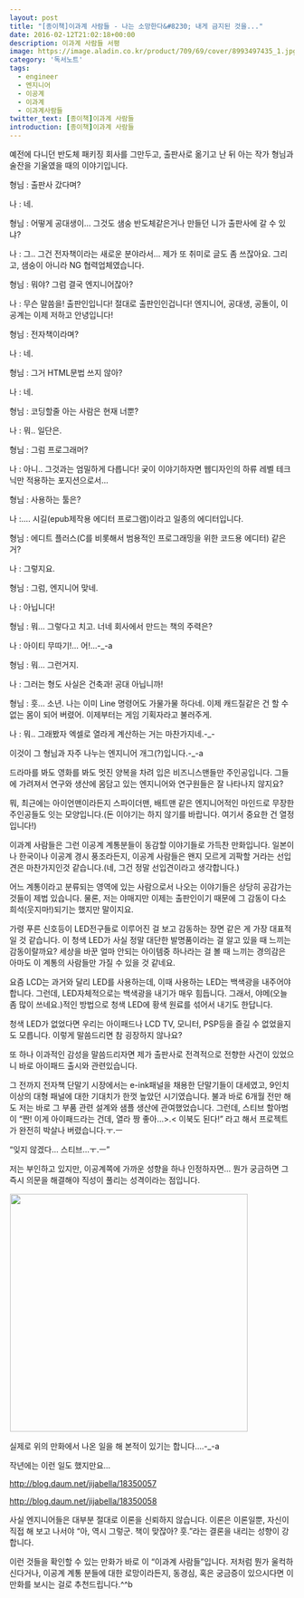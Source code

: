 ```yaml
---
layout: post
title: "[종이책]이과계 사람들 - 나는 소망한다&#8230; 내게 금지된 것을..."
date: 2016-02-12T21:02:18+00:00
description: 이과계 사람들 서평
image: https://image.aladin.co.kr/product/709/69/cover/8993497435_1.jpg . 
category: '독서노트'
tags:
  - engineer
  - 엔지니어
  - 이공계
  - 이과계
  - 이과계사람들
twitter_text: [종이책]이과계 사람들  
introduction: [종이책]이과계 사람들
---
```


예전에 다니던 반도체 패키징 회사를 그만두고, 출판사로 옮기고 난 뒤 아는 작가 형님과 술잔을 기울였을 때의 이야기입니다.

형님 : 출판사 갔다며?
  
나 : 네.
  
형님 : 어떻게 공대생이&#8230; 그것도 샘숭 반도체같은거나 만들던 니가 출판사에 갈 수 있냐?
  
나 : 그.. 그건 전자책이라는 새로운 분야라서&#8230; 제가 또 취미로 글도 좀 쓰잖아요. 그리고, 샘숭이 아니라 NG 협력업체였습니다.
  
형님 : 뭐야? 그럼 결국 엔지니어잖아?
  
나 : 무슨 말씀을! 출판인입니다! 절대로 출판인인겁니다! 엔지니어, 공대생, 공돌이, 이공계는 이제 저하고 안녕입니다!
  
형님 : 전자책이라며?
  
나 : 네.
  
형님 : 그거 HTML문법 쓰지 않아?
  
나 : 네.
  
형님 : 코딩할줄 아는 사람은 현재 너뿐?
  
나 : 뭐.. 일단은.
  
형님 : 그럼 프로그래머?
  
나 : 아니.. 그것과는 엄밀하게 다릅니다! 궂이 이야기하자면 웹디자인의 하류 레벨 테크닉만 적용하는 포지션으로서&#8230;
  
형님 : 사용하는 툴은?
  
나 :&#8230;. 시길(epub제작용 에디터 프로그램)이라고 일종의 에디터입니다.
  
형님 : 에디트 플러스(C를 비롯해서 범용적인 프로그래밍을 위한 코드용 에디터) 같은거?
  
나 : 그렇지요.
  
형님 : 그럼, 엔지니어 맞네.
  
나 : 아닙니다!
  
형님 : 뭐&#8230; 그렇다고 치고. 너네 회사에서 만드는 책의 주력은?
  
나 : 아이티 무따기!&#8230; 어!&#8230;-_-a
  
형님 : 뭐&#8230; 그런거지.

나 : 그러는 형도 사실은 건축과! 공대 아닙니까!
  
형님 : 훗&#8230; 소년. 나는 이미 Line 명령어도 가물가물 하다네. 이제 캐드질같은 건 할 수 없는 몸이 되어 버렸어. 이제부터는 게임 기획자라고 불러주게.
  
나 : 뭐.. 그래봤자 엑셀로 열라게 계산하는 거는 마찬가지네.-_-

이것이 그 형님과 자주 나누는 엔지니어 개그(?)입니다.-_-a

드라마를 봐도 영화를 봐도 멋진 양복을 차려 입은 비즈니스맨들만 주인공입니다. 그들에 가려져서 연구와 생산에 몸담고 있는 엔지니어와 연구원들은 잘 나타나지 않지요?
  
뭐, 최근에는 아이언맨이라든지 스파이더맨, 배트맨 같은 엔지니어적인 마인드로 무장한 주인공들도 잇는 모양입니다.(돈 이야기는 하지 않기를 바랍니다. 여기서 중요한 건 열정입니다!)

이과계 사람들은 그런 이공계 계통분들이 동감할 이야기들로 가득찬 만화입니다. 일본이나 한국이나 이공계 경시 풍조라든지, 이공계 사람들은 왠지 모르게 괴팍할 거라는 선입견은 마찬가지인것 같습니다.(네, 그건 정말 선입견이라고 생각합니다.)

어느 계통이라고 분류되는 영역에 있는 사람으로서 나오는 이야기들은 상당히 공감가는 것들이 제법 있습니다. 물론, 저는 야매지만 이제는 출판인이기 때문에 그 감동이 다소 희석(웃지마!)되기는 했지만 말이지요.

가령 푸른 신호등이 LED전구들로 이루어진 걸 보고 감동하는 장면 같은 게 가장 대표적일 것 같습니다. 이 청색 LED가 사실 정말 대단한 발명품이라는 걸 알고 있을 때 느끼는 감동이랄까요? 세상을 바꾼 얼마 안되는 아이템중 하나라는 걸 볼 때 느끼는 경의감은 아마도 이 계통의 사람들만 가질 수 있을 것 같네요.

요즘 LCD는 과거와 달리 LED를 사용하는데, 이때 사용하는 LED는 백색광을 내주어야 합니다. 그런데, LED자체적으로는 백색광을 내기가 매우 힘듭니다. 그래서, 야메(오늘 좀 많이 쓰네요.)적인 방법으로 청색 LED에 황색 원료를 섞어서 내기도 한답니다.

청색 LED가 없었다면 우리는 아이패드나 LCD TV, 모니터, PSP등을 즐길 수 없었을지도 모릅니다. 이렇게 말씀드리면 참 굉장하지 않나요?

또 하나 이과적인 감성을 말씀드리자면 제가 출판사로 전격적으로 전향한 사건이 있었으니 바로 아이패드 출시와 관련있습니다.

그 전까지 전자책 단말기 시장에서는 e-ink패널을 채용한 단말기들이 대세였고, 9인치 이상의 대형 패널에 대한 기대치가 한껏 높았던 시기였습니다. 불과 바로 6개월 전만 해도 저는 바로 그 부품 관련 설계와 샘플 생산에 관여했었습니다. 그런데, 스티브 할아범이 &#8220;짠! 이게 아이패드라는 건데, 열라 짱 좋아&#8230;>.< 이북도 된다!&#8221; 라고 해서 프로젝트가 완전히 박살나 버렸습니다.ㅜ.ㅡ

&#8220;잊지 않겠다&#8230; 스티브&#8230;ㅜ.ㅡ&#8221;

저는 부인하고 있지만, 이공계쪽에 가까운 성향을 하나 인정하자면&#8230; 뭔가 궁금하면 그 즉시 의문을 해결해야 직성이 풀리는 성격이라는 점입니다.

<img id="A_196E92314CFF9561373ABE" class="tx-daum-image" src="http://cfile209.uf.daum.net/image/196E92314CFF9561373ABE" alt="" width="420" border="0" hspace="1" vspace="1" />

실제로 위의 만화에서 나온 일을 해 본적이 있기는 합니다&#8230;.-_-a

작년에는 이런 일도 했지만요&#8230;

<http://blog.daum.net/jijabella/18350057>
  
<http://blog.daum.net/jijabella/18350058>

사실 엔지니어들은 대부분 절대로 이론을 신뢰하지 않습니다. 이론은 이론일뿐, 자신이 직접 해 보고 나서야 &#8220;아, 역시 그렇군. 책이 맞잖아? 훗.&#8221;라는 결론을 내리는 성향이 강합니다.

이런 것들을 확인할 수 있는 만화가 바로 이 &#8220;이과계 사람들&#8221;입니다. 저처럼 뭔가 울컥하신다거나, 이공계 계통 분들에 대한 로망이라든지, 동경심, 혹은 궁금증이 있으시다면 이 만화를 보시는 걸로 추천드립니다.^^b
